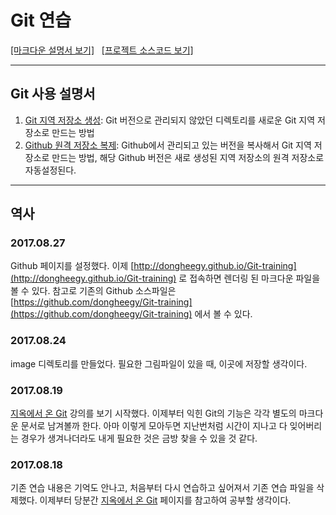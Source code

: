 # Git 연습
[[마크다운 설명서 보기]](http://dongheegy.github.io/Git-training) &nbsp; [[프로젝트 소스코드 보기]](https://github.com/dongheegy/Git-training)

---
## Git 사용 설명서
1. [Git 지역 저장소 생성](01.startGit.md): Git 버전으로 관리되지 않았던 디렉토리를 새로운 Git 지역 저장소로 만드는 방법
1. [Github 원격 저장소 복제](02.makeCloneOfGithub.md): Github에서 관리되고 있는 버전을 복사해서 Git 지역 저장소로 만드는 방법, 해당 Github 버전은 새로 생성된 지역 저장소의 원격 저장소로 자동설정된다.

---
## 역사
### 2017.08.27
Github 페이지를 설정했다. 이제 [http://dongheegy.github.io/Git-training](http://dongheegy.github.io/Git-training) 로 접속하면 렌더링 된 마크다운 파일을 볼 수 있다. 참고로 기존의 Github 소스파일은 [https://github.com/dongheegy/Git-training](https://github.com/dongheegy/Git-training) 에서 볼 수 있다.
### 2017.08.24
image 디렉토리를 만들었다. 필요한 그림파일이 있을 때, 이곳에 저장할 생각이다.
### 2017.08.19
[지옥에서 온 Git](https://opentutorials.org/course/2708) 강의를 보기 시작했다. 이제부터 익힌 Git의 기능은 각각 별도의 마크다운 문서로 남겨볼까 한다. 아마 이렇게 모아두면 지난번처럼 시간이 지나고 다 잊어버리는 경우가 생겨나더라도 내게 필요한 것은 금방 찾을 수 있을 것 같다.
### 2017.08.18
기존 연습 내용은 기억도 안나고, 처음부터 다시 연습하고 싶어져서 기존 연습 파일을 삭제했다. 이제부터 당분간 [지옥에서 온 Git](https://opentutorials.org/course/2708) 페이지를 참고하여 공부할 생각이다.
